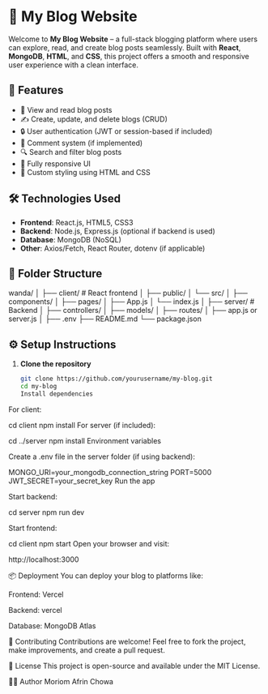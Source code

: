 # 📝 My Blog Website

Welcome to **My Blog Website** – a full-stack blogging platform where users can explore, read, and create blog posts seamlessly. Built with **React**, **MongoDB**, **HTML**, and **CSS**, this project offers a smooth and responsive user experience with a clean interface.

## 🚀 Features

- 📰 View and read blog posts
- ✍️ Create, update, and delete blogs (CRUD)
- 🔒 User authentication (JWT or session-based if included)
- 💬 Comment system (if implemented)
- 🔍 Search and filter blog posts
- 📱 Fully responsive UI
- 🎨 Custom styling using HTML and CSS

## 🛠️ Technologies Used

- **Frontend**: React.js, HTML5, CSS3
- **Backend**: Node.js, Express.js (optional if backend is used)
- **Database**: MongoDB (NoSQL)
- **Other**: Axios/Fetch, React Router, dotenv (if applicable)

## 📁 Folder Structure

wanda/
│
├── client/ # React frontend
│ ├── public/
│ └── src/
│ ├── components/
│ ├── pages/
│ ├── App.js
│ └── index.js
│
├── server/ # Backend
│ ├── controllers/
│ ├── models/
│ ├── routes/
│ ├── app.js or server.js
│
├── .env
├── README.md
└── package.json

## ⚙️ Setup Instructions

1. **Clone the repository**
   ```bash
   git clone https://github.com/yourusername/my-blog.git
   cd my-blog
   Install dependencies
   ```

For client:

cd client
npm install
For server (if included):

cd ../server
npm install
Environment variables

Create a .env file in the server folder (if using backend):

MONGO_URI=your_mongodb_connection_string
PORT=5000
JWT_SECRET=your_secret_key
Run the app

Start backend:

cd server
npm run dev

Start frontend:

cd client
npm start
Open your browser and visit:

http://localhost:3000

📦 Deployment
You can deploy your blog to platforms like:

Frontend: Vercel

Backend: vercel

Database: MongoDB Atlas

🙌 Contributing
Contributions are welcome! Feel free to fork the project, make improvements, and create a pull request.

📄 License
This project is open-source and available under the MIT License.

👨‍💻 Author
Moriom Afrin Chowa
